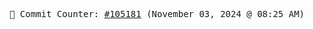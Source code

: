 <p align="center">
    <samp>
        📮 Commit Counter: <a href="https://github.com/Javascript-void0/Javascript-void0/commits/main">#105181</a> (November 03, 2024 @ 08:25 AM)
    </samp>
</p>